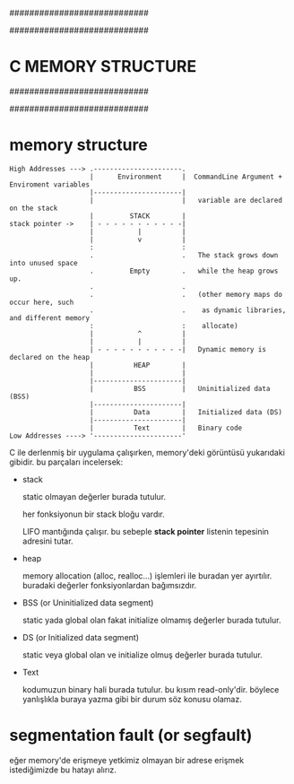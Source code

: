 ############################

############################
# C MEMORY STRUCTURE
############################

############################

# memory structure

```
High Addresses ---> .----------------------.
                    |      Environment     |  CommandLine Argument + Enviroment variables
                    |----------------------|
                    |                      |   variable are declared on the stack
                    |         STACK        |   
stack pointer ->    | - - - - - - - - - - -|
                    |           |          |
                    |           v          |
                    :                      :
                    .                      .   The stack grows down into unused space
                    .         Empty        .   while the heap grows up. 
                    .                      .
                    .                      .   (other memory maps do occur here, such 
                    .                      .    as dynamic libraries, and different memory
                    :                      :    allocate)
                    |           ^          |
                    |           |          |
                    | - - - - - - - - - - -|   Dynamic memory is declared on the heap
                    |          HEAP        |
                    |                      |
                    |----------------------|
                    |          BSS         |   Uninitialized data (BSS)
                    |----------------------|   
                    |          Data        |   Initialized data (DS)
                    |----------------------|
                    |          Text        |   Binary code
Low Addresses ----> '----------------------'  
```

C ile derlenmiş bir uygulama çalışırken, memory'deki görüntüsü yukarıdaki gibidir. bu parçaları incelersek:

- stack
  
  static olmayan değerler burada tutulur.

  her fonksiyonun bir stack bloğu vardır.

  LIFO mantığında çalışır. bu sebeple __stack pointer__ listenin tepesinin adresini tutar.

- heap

  memory allocation (alloc, realloc...) işlemleri ile buradan yer ayırtılır. buradaki değerler fonksiyonlardan bağımsızdır.

- BSS (or Uninitialized data segment)

  static yada global olan fakat initialize olmamış değerler burada tutulur.

- DS (or Initialized data segment)

  static veya global olan ve initialize olmuş değerler burada tutulur.

- Text

  kodumuzun binary hali burada tutulur. bu kısım read-only'dir. böylece yanlışlıkla buraya yazma gibi bir durum söz konusu olamaz.

# segmentation fault (or segfault)
eğer memory'de erişmeye yetkimiz olmayan bir adrese erişmek istediğimizde bu hatayı alırız.
